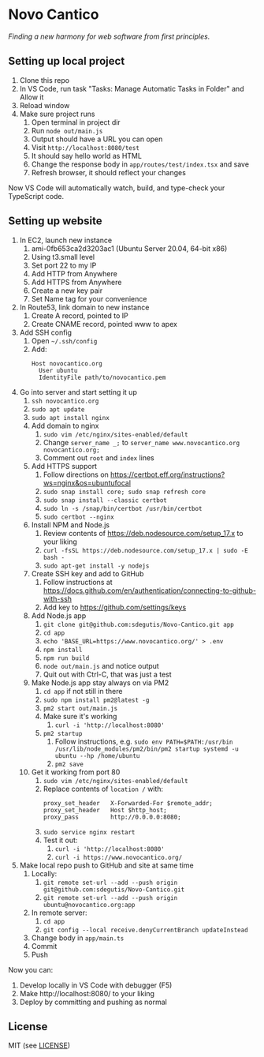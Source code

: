 # Novo Cantico

*Finding a new harmony for web software from first principles.*

## Setting up local project

1. Clone this repo
2. In VS Code, run task "Tasks: Manage Automatic Tasks in Folder" and Allow it
3. Reload window
4. Make sure project runs
   1. Open terminal in project dir
   2. Run `node out/main.js`
   3. Output should have a URL you can open
   4. Visit `http://localhost:8080/test`
   5. It should say hello world as HTML
   6. Change the response body in `app/routes/test/index.tsx` and save
   7. Refresh browser, it should reflect your changes

Now VS Code will automatically watch, build, and type-check your TypeScript code.

## Setting up website

1. In EC2, launch new instance
   1. ami-0fb653ca2d3203ac1 (Ubuntu Server 20.04, 64-bit x86)
   2. Using t3.small level
   4. Set port 22 to my IP
   5. Add HTTP from Anywhere
   6. Add HTTPS from Anywhere
   7. Create a new key pair
   8. Set Name tag for your convenience
3. In Route53, link domain to new instance
   1. Create A record, pointed to IP
   2. Create CNAME record, pointed www to apex
4. Add SSH config
   1. Open `~/.ssh/config`
   2. Add:
      ```
      Host novocantico.org
        User ubuntu
        IdentityFile path/to/novocantico.pem
      ```
5. Go into server and start setting it up
   1. `ssh novocantico.org`
   2. `sudo apt update`
   3. `sudo apt install nginx`
   4. Add domain to nginx
      1. `sudo vim /etc/nginx/sites-enabled/default`
      2. Change `server_name _;` to `server_name www.novocantico.org novocantico.org;`
      3. Comment out `root` and `index` lines
   5. Add HTTPS support
      1. Follow directions on https://certbot.eff.org/instructions?ws=nginx&os=ubuntufocal
      2. `sudo snap install core; sudo snap refresh core`
      3. `sudo snap install --classic certbot`
      4. `sudo ln -s /snap/bin/certbot /usr/bin/certbot`
      5. `sudo certbot --nginx`
   6. Install NPM and Node.js
      1. Review contents of https://deb.nodesource.com/setup_17.x to your liking
      2. `curl -fsSL https://deb.nodesource.com/setup_17.x | sudo -E bash -`
      3. `sudo apt-get install -y nodejs`
   7. Create SSH key and add to GitHub
      1. Follow instructions at https://docs.github.com/en/authentication/connecting-to-github-with-ssh
      2. Add key to https://github.com/settings/keys
   8. Add Node.js app
      1. `git clone git@github.com:sdegutis/Novo-Cantico.git app`
      2. `cd app`
      3. `echo 'BASE_URL=https://www.novocantico.org/' > .env`
      4. `npm install`
      5. `npm run build`
      6. `node out/main.js` and notice output
      7. Quit out with Ctrl-C, that was just a test
   9. Make Node.js app stay always on via PM2
      1.  `cd app` if not still in there
      2. `sudo npm install pm2@latest -g`
      3. `pm2 start out/main.js`
      4. Make sure it's working
         1. `curl -i 'http://localhost:8080'`
      5. `pm2 startup`
         1. Follow instructions, e.g. `sudo env PATH=$PATH:/usr/bin /usr/lib/node_modules/pm2/bin/pm2 startup systemd -u ubuntu --hp /home/ubuntu`
         3. `pm2 save`
   10. Get it working from port 80
       1. `sudo vim /etc/nginx/sites-enabled/default`
       2. Replace contents of `location /` with:
          ```
          proxy_set_header   X-Forwarded-For $remote_addr;
          proxy_set_header   Host $http_host;
          proxy_pass         http://0.0.0.0:8080;
          ```
       3. `sudo service nginx restart`
       4. Test it out:
          1. `curl -i 'http://localhost:8080'`
          2. `curl -i https://www.novocantico.org/`
6. Make local repo push to GitHub and site at same time
   1. Locally:
      1. `git remote set-url --add --push origin git@github.com:sdegutis/Novo-Cantico.git`
      2. `git remote set-url --add --push origin ubuntu@novocantico.org:app`
   2. In remote server:
      1. `cd app`
      2. `git config --local receive.denyCurrentBranch updateInstead`
   3. Change body in `app/main.ts`
   4. Commit
   5. Push

Now you can:

1. Develop locally in VS Code with debugger (F5)
2. Make http://localhost:8080/ to your liking
3. Deploy by committing and pushing as normal

## License

MIT (see [LICENSE](LICENSE))
